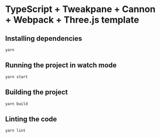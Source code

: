 # TypeScript + Tweakpane + Cannon + Webpack + Three.js template



## Installing dependencies

    yarn 

## Running the project in watch mode

    yarn start

## Building the project

    yarn build

## Linting the code

    yarn lint


